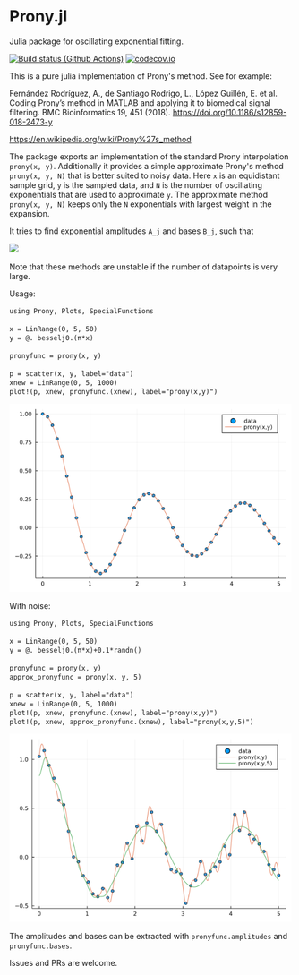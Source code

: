 
# Prony.jl
Julia package for oscillating exponential fitting.

[![Build status (Github Actions)](https://github.com/IlianPihlajamaa/Prony.jl/workflows/CI/badge.svg)](https://github.com/IlianPihlajamaa/Prony.jl/actions)
[![codecov.io](http://codecov.io/github/IlianPihlajamaa/Prony.jl/coverage.svg?branch=main)](http://codecov.io/github/IlianPihlajamaa/Prony.jl?branch=main)

This is a pure julia implementation of Prony's method. See for example:

Fernández Rodríguez, A., de Santiago Rodrigo, L., López Guillén, E. et al. Coding Prony’s method in MATLAB and applying it to biomedical signal filtering. BMC Bioinformatics 19, 451 (2018). https://doi.org/10.1186/s12859-018-2473-y

https://en.wikipedia.org/wiki/Prony%27s_method

The package exports an implementation of the standard Prony interpolation `prony(x, y)`. Additionally it provides a simple approximate Prony's method `prony(x, y, N)` that is better suited to noisy data. Here `x` is an equidistant sample grid, `y` is the sampled data, and `N` is the number of oscillating exponentials that are used to approximate `y`. The approximate method `prony(x, y, N)` keeps only the `N` exponentials with largest weight in the expansion.

It tries to find exponential amplitudes `A_j` and bases `B_j`, such that

<img src="https://render.githubusercontent.com/render/math?math=y_i\approx \sum_{j=1}^{N} A_jB_j^{(i-1)}">

Note that these methods are unstable if the number of datapoints is very large.

Usage:

```
using Prony, Plots, SpecialFunctions

x = LinRange(0, 5, 50)
y = @. besselj0.(π*x)

pronyfunc = prony(x, y)

p = scatter(x, y, label="data")
xnew = LinRange(0, 5, 1000)
plot!(p, xnew, pronyfunc.(xnew), label="prony(x,y)")
```

![Example Plot](prony_no_noise.png)

With noise:


```
using Prony, Plots, SpecialFunctions

x = LinRange(0, 5, 50)
y = @. besselj0.(π*x)+0.1*randn() 

pronyfunc = prony(x, y)
approx_pronyfunc = prony(x, y, 5)

p = scatter(x, y, label="data")
xnew = LinRange(0, 5, 1000)
plot!(p, xnew, pronyfunc.(xnew), label="prony(x,y)")
plot!(p, xnew, approx_pronyfunc.(xnew), label="prony(x,y,5)")
```

![Example Plot](prony.png)

The amplitudes and bases can be extracted with `pronyfunc.amplitudes` and `pronyfunc.bases`.

Issues and PRs are welcome.